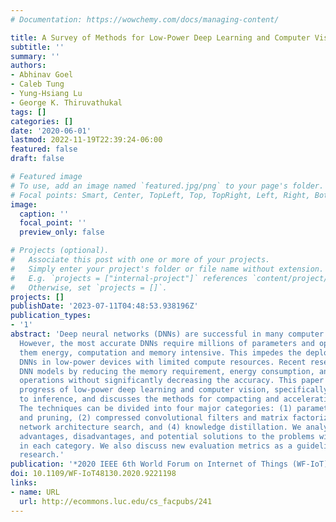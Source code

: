 ```yaml
---
# Documentation: https://wowchemy.com/docs/managing-content/

title: A Survey of Methods for Low-Power Deep Learning and Computer Vision
subtitle: ''
summary: ''
authors:
- Abhinav Goel
- Caleb Tung
- Yung-Hsiang Lu
- George K. Thiruvathukal
tags: []
categories: []
date: '2020-06-01'
lastmod: 2022-11-19T22:39:24-06:00
featured: false
draft: false

# Featured image
# To use, add an image named `featured.jpg/png` to your page's folder.
# Focal points: Smart, Center, TopLeft, Top, TopRight, Left, Right, BottomLeft, Bottom, BottomRight.
image:
  caption: ''
  focal_point: ''
  preview_only: false

# Projects (optional).
#   Associate this post with one or more of your projects.
#   Simply enter your project's folder or file name without extension.
#   E.g. `projects = ["internal-project"]` references `content/project/deep-learning/index.md`.
#   Otherwise, set `projects = []`.
projects: []
publishDate: '2023-07-11T04:48:53.938196Z'
publication_types:
- '1'
abstract: 'Deep neural networks (DNNs) are successful in many computer vision tasks.
  However, the most accurate DNNs require millions of parameters and operations, making
  them energy, computation and memory intensive. This impedes the deployment of large
  DNNs in low-power devices with limited compute resources. Recent research improves
  DNN models by reducing the memory requirement, energy consumption, and number of
  operations without significantly decreasing the accuracy. This paper surveys the
  progress of low-power deep learning and computer vision, specifically in regards
  to inference, and discusses the methods for compacting and accelerating DNN models.
  The techniques can be divided into four major categories: (1) parameter quantization
  and pruning, (2) compressed convolutional filters and matrix factorization, (3)
  network architecture search, and (4) knowledge distillation. We analyze the accuracy,
  advantages, disadvantages, and potential solutions to the problems with the techniques
  in each category. We also discuss new evaluation metrics as a guideline for future
  research.'
publication: '*2020 IEEE 6th World Forum on Internet of Things (WF-IoT)*'
doi: 10.1109/WF-IoT48130.2020.9221198
links:
- name: URL
  url: http://ecommons.luc.edu/cs_facpubs/241
---
```

